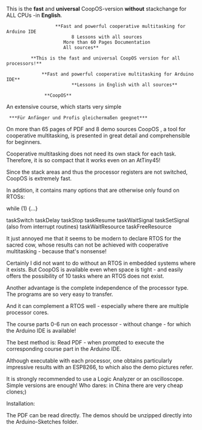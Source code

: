 
This is the **fast** and **universal** CoopOS-version **without** stackchange  for ALL CPUs -in **English**.

                      **Fast and powerful cooperative multitasking for Arduino IDE
                            8 Lessons with all sources 
                         More than 60 Pages Documentation
                         All sources**

             **This is the fast and universal CoopOS version for all processors!**

                 **Fast and powerful cooperative multitasking for Arduino IDE**
                            **Lessons in English with all sources**

                  **CoopOS**
An extensive course, which starts very simple

     ***Für Anfänger und Profis gleichermaßen geegnet***
On more than 65 pages of PDF and 8 demo sources CoopOS , a tool for cooperative multitasking, is presented in great detail and comprehensible for beginners.

Cooperative multitasking does not need its own stack for each task. Therefore, it is so compact that it works even on an AtTiny45!

Since the stack areas and thus the processor registers are not switched, CoopOS is extremely fast.

In addition, it contains many options that are otherwise only found on RTOSs:

while (1) {...}

taskSwitch
taskDelay
taskStop
taskResume
taskWaitSignal
taskSetSignal (also from interrupt routines)
taskWaitResource
taskFreeResource

It just annoyed me that it seems to be modern to declare RTOS for the sacred cow, whose results
can not be achieved with cooperative multitasking - because that's nonsense!

Certainly I did not want to do without an RTOS in embedded systems where it exists.
But CoopOS is available even when space is tight - and easily offers the possibility of 10 tasks
where an RTOS does not exist.

Another advantage is the complete independence of the processor type.
The programs are so very easy to transfer.

And it can complement a RTOS well - especially where there are multiple processor cores.

The course parts 0-6 run on each processor - without change - for which the Arduino IDE is available!

The best method is:
Read PDF - when prompted to execute the corresponding course part in the Arduino IDE.

Although executable with each processor, one obtains particularly impressive results with an ESP8266,
to which also the demo pictures refer.

It is strongly recommended to use a Logic Analyzer or an oscilloscope. Simple versions are
enough! Who dares: in China there are very cheap clones;)

Installation:

The PDF can be read directly.
The demos should be unzipped directly into the Arduino-Sketches folder.
